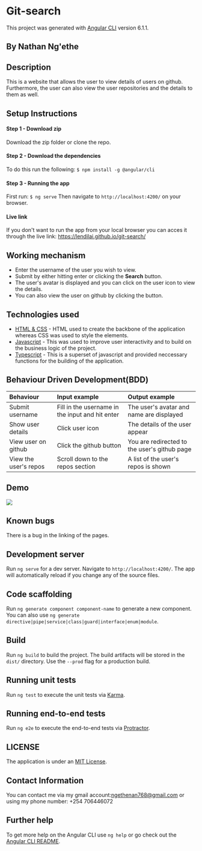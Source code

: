 # Git-search

This project was generated with [Angular CLI](https://github.com/angular/angular-cli) version 6.1.1.

## By **Nathan Ng'ethe**


## Description
This is a website that allows the user to view details of users on github. Furthermore, the user can also view the user repositories and the details to them as well.

## Setup Instructions
#### Step 1 - Download zip
Download the zip folder or clone the repo.

#### Step 2 - Download the dependencies
To do this run the following:
`$ npm install -g @angular/cli`

#### Step 3 - Running the app
First run:
`$ ng serve`
Then navigate to `http://localhost:4200/` on your browser.

#### Live link
If you don't want to run the app from your local browser you can acces it through the live link: https://lendilai.github.io/git-search/

## Working mechanism
- Enter the username of the user you wish to view.
- Submit by either hitting enter or clicking the **Search** button.
- The user's avatar is displayed and you can click on the user icon to view the details.
- You can also view the user on github by clicking the button.

## Technologies used
* [HTML & CSS](https://www.w3schools.com/html/html_css.asp) - HTML used to create the backbone of the application whereas CSS was used to style the elements.
* [Javascript](https://www.javascript.com/) - This was used to improve user interactivity and to build on the business logic of the project.
* [Typescript](https://www.typescriptlang.org/) - This is a superset of javascript and provided neccessary functions for the building of the application.


## Behaviour Driven Development(BDD)
| Behaviour | Input example    | Output example |
| :------------- | :------------- | :------------- |
| Submit username | Fill in the username in the input and hit enter  | The user's avatar and name are displayed |
| Show user details | Click user icon | The details of the user appear |
| View user on github | Click the github button | You are redirected to the user's github page |
| View the user's repos | Scroll down to the repos section | A list of the user's repos is shown |


## Demo
![](src/assets/)


## Known bugs
There is a bug in the linking of the pages.

## Development server

Run `ng serve` for a dev server. Navigate to `http://localhost:4200/`. The app will automatically reload if you change any of the source files.

## Code scaffolding

Run `ng generate component component-name` to generate a new component. You can also use `ng generate directive|pipe|service|class|guard|interface|enum|module`.

## Build

Run `ng build` to build the project. The build artifacts will be stored in the `dist/` directory. Use the `--prod` flag for a production build.

## Running unit tests

Run `ng test` to execute the unit tests via [Karma](https://karma-runner.github.io).

## Running end-to-end tests

Run `ng e2e` to execute the end-to-end tests via [Protractor](http://www.protractortest.org/).

## LICENSE
The application is under an [MIT License](https://github.com/lendilai/Git-Tracker/blob/master/LICENSE.txt).


## Contact Information
You can contact me via my gmail account:ngethenan768@gmail.com or using my phone number: +254 706446072

## Further help

To get more help on the Angular CLI use `ng help` or go check out the [Angular CLI README](https://github.com/angular/angular-cli/blob/master/README.md).

